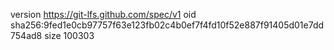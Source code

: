 version https://git-lfs.github.com/spec/v1
oid sha256:9fed1e0cb97757f63e123fb02c4b0ef7f4fd10f52e887f91405d01e7dd754ad8
size 100303

